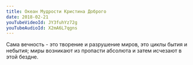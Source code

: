 ```yaml
---
title: Океан Мудрости Кристина Доброго
date: 2018-02-21
youTubeVideoId: JY3fuhYz72g
youTubeAudioId: X2mA6L7qgns
---
```

Сама вечность - это творение и разрушение миров, это циклы бытия и небытия; миры возникают из пропасти абсолюта и затем исчезают в этой бездне.
